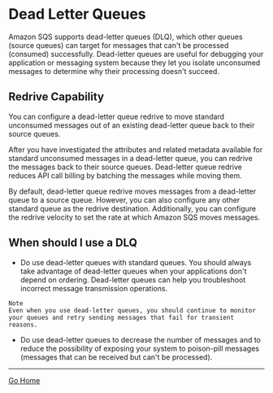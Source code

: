 # Dead Letter Queues
Amazon SQS supports dead-letter queues (DLQ), which other queues (source queues) can target for messages that can't be processed (consumed) successfully. Dead-letter queues are useful for debugging your application or messaging system because they let you isolate unconsumed messages to determine why their processing doesn't succeed.

## Redrive Capability
You can configure a dead-letter queue redrive to move standard unconsumed messages out of an existing dead-letter queue back to their source queues.

After you have investigated the attributes and related metadata available for standard unconsumed messages in a dead-letter queue, you can redrive the messages back to their source queues. Dead-letter queue redrive reduces API call billing by batching the messages while moving them.

By default, dead-letter queue redrive moves messages from a dead-letter queue to a source queue. However, you can also configure any other standard queue as the redrive destination. Additionally, you can configure the redrive velocity to set the rate at which Amazon SQS moves messages.

## When should I use a DLQ
- Do use dead-letter queues with standard queues. You should always take advantage of dead-letter queues when your applications don't depend on ordering. Dead-letter queues can help you troubleshoot incorrect message transmission operations.

`````
Note
Even when you use dead-letter queues, you should continue to monitor your queues and retry sending messages that fail for transient reasons.
`````

- Do use dead-letter queues to decrease the number of messages and to reduce the possibility of exposing your system to poison-pill messages (messages that can be received but can't be processed).
---------------
[Go Home](../README.md)